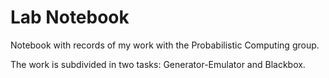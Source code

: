 # Lab Notebook

Notebook with records of my work with the Probabilistic Computing group.

The work is subdivided in two tasks: Generator-Emulator and Blackbox.